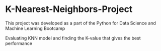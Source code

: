 # K-Nearest-Neighbors-Project

This project was developed as a part of the Python for Data Science and Machine Learning Bootcamp

Evaluating KNN model and finding the K-value that gives the best performance
